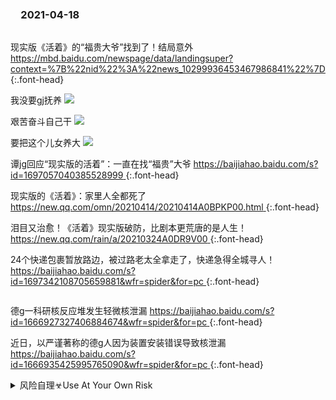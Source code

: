 ### 　2021-04-18
```tip
```
现实版《活着》的“福贵大爷”找到了！结局意外
[
https://mbd.baidu.com/newspage/data/landingsuper?context=%7B%22nid%22%3A%22news_10299936453467986841%22%7D
](
https://mbd.baidu.com/newspage/data/landingsuper?context=%7B%22nid%22%3A%22news_10299936453467986841%22%7D
)
{:.font-head}

我没要gj抚养
![](http://pics5.baidu.com/feed/d50735fae6cd7b8902f2a88f4bc71fafd8330e0f.jpeg?token=bfb5b5cdc8d85f66033cf5580af16d44)

艰苦奋斗自己干
![](http://pics6.baidu.com/feed/f31fbe096b63f624403b7eefcaa7b6f0184ca3e7.jpeg?token=26a446d7c04f9f6ad75cb14c81d79173)

要把这个儿女养大
![](http://pics7.baidu.com/feed/faf2b2119313b07eb5af2cb04d34cc2b96dd8c67.jpeg?token=b6d74fca54d8fbe3e535f75b1bee89dd)

谭jg回应“现实版的活着”：一直在找“福贵”大爷
[
https://baijiahao.baidu.com/s?id=1697057040385528999
](
https://baijiahao.baidu.com/s?id=1697057040385528999
)
{:.font-head}

现实版的《活着》：家里人全都死了
[
https://new.qq.com/omn/20210414/20210414A0BPKP00.html
](
https://new.qq.com/omn/20210414/20210414A0BPKP00.html
)
{:.font-head}

泪目又治愈！《活着》现实版破防，比剧本更荒唐的是人生！
[
https://new.qq.com/rain/a/20210324A0DR9V00
](
https://new.qq.com/rain/a/20210324A0DR9V00
)
{:.font-head}

24个快递包裹暂放路边，被过路老太全拿走了，快递急得全城寻人！
[
https://baijiahao.baidu.com/s?id=1697342108705659881&wfr=spider&for=pc
](
https://baijiahao.baidu.com/s?id=1697342108705659881&wfr=spider&for=pc
)
{:.font-head}

```note
```
德g一科研核反应堆发生轻微核泄漏
[
https://baijiahao.baidu.com/s?id=1666927327406884674&wfr=spider&for=pc
](
https://baijiahao.baidu.com/s?id=1666927327406884674&wfr=spider&for=pc
)
{:.font-head}

近日，以严谨著称的德g人因为装置安装错误导致核泄漏
[
https://baijiahao.baidu.com/s?id=1666935425995765090&wfr=spider&for=pc
](
https://baijiahao.baidu.com/s?id=1666935425995765090&wfr=spider&for=pc
)
{:.font-head}

<details>
<summary>风险自理☣Use At Your Own Risk</summary>

李q
@LQ0068
·
4小时
质朴愚昧又狂妄自大，自尊自大又自轻自贱，
率直任性又正统卫道，争强好胜又屈辱服从，
憎恶q势又趋炎附势，狭隘保守又盲目趋时，
排斥异端又向往gm；敏感禁忌又麻木健忘，
蛮横霸道又怯懦悲切；不安现状又安于现状。
—— 刘震y：这个mz的父亲叫阿Q，母亲叫祥林嫂，知识分子叫孔乙己。

</details>

<div id="a" style="display:''">

<script>
document.addEventListener('DOMContentLoaded',function(){
new SmartPhoto(".js-smartphoto");
});

var p = 'https://slack-imgs.com/?url=';

document.write('<img src="https://img.shields.io/badge/你给我打钱，我给偶像打钱，一份钱收获三倍的快乐！-七海先辈-blue" title="你给我打钱，我给偶像打钱，一份钱收获三倍的快乐！七海先辈" />');

document.write('<a href="'+p+'https://pbs.twimg.com/media/EwwV2-FUcAI1pKp?format=jpg&name=orig" class="js-smartphoto" data-caption="EwwV2-FUcAI1pKp (1037×1037)" data-id="EwwV2-FUcAI1pKp (1037×1037)" data-group=""><img src="'+p+'https://pbs.twimg.com/media/EwwV2-FUcAI1pKp?format=jpg&name=orig" width="64" alt="EwwV2-FUcAI1pKp (1037×1037)" title="EwwV2-FUcAI1pKp (1037×1037)" /></a>');

document.write('<img src="https://img.shields.io/badge/减肥失败-学业退步-red" title="减肥失败　学业退步" />');

document.write('<a href="'+p+'https://pbs.twimg.com/media/EzOqo-IVoAEVh-Z?format=jpg&name=orig" class="js-smartphoto" data-caption="EzOqo-IVoAEVh-Z (2048×1536)" data-id="EzOqo-IVoAEVh-Z (2048×1536)" data-group=""><img src="'+p+'https://pbs.twimg.com/media/EzOqo-IVoAEVh-Z?format=jpg&name=orig" width="64" alt="EzOqo-IVoAEVh-Z (2048×1536)" title="EzOqo-IVoAEVh-Z (2048×1536)" /></a>');

document.write('<a href="'+p+'https://pbs.twimg.com/media/EzOqp12VIAIp-Hw?format=jpg&name=orig" class="js-smartphoto" data-caption="EzOqp12VIAIp-Hw (2048×1536)" data-id="EzOqp12VIAIp-Hw (2048×1536)" data-group=""><img src="'+p+'https://pbs.twimg.com/media/EzOqp12VIAIp-Hw?format=jpg&name=orig" width="64" alt="EzOqp12VIAIp-Hw (2048×1536)" title="EzOqp12VIAIp-Hw (2048×1536)" /></a>');

document.write('<img src="https://img.shields.io/badge/うとい-@namekotake-green" title="うとい@namekotake" />');

document.write('<a href="'+p+'https://pbs.twimg.com/profile_banners/1484379564/1496881959/600x200" class="js-smartphoto" data-caption="600x200 (600×200)" data-id="600x200 (600×200)" data-group=""><img src="'+p+'https://pbs.twimg.com/profile_banners/1484379564/1496881959/600x200" width="64" alt="600x200 (600×200)" title="600x200 (600×200)" /></a>');

document.write('<img src="https://img.shields.io/badge/えだま@kissshot51-だいぶ大きくなってきたな。-yellow" title="えだま@kissshot51だいぶ大きくなってきたな。" />');

document.write('<a href="'+p+'https://pbs.twimg.com/media/EzK3wYOVcAYVnc2?format=jpg&name=orig" class="js-smartphoto" data-caption="EzK3wYOVcAYVnc2 (1024×768)" data-id="EzK3wYOVcAYVnc2 (1024×768)" data-group=""><img src="'+p+'https://pbs.twimg.com/media/EzK3wYOVcAYVnc2?format=jpg&name=orig" width="64" alt="EzK3wYOVcAYVnc2 (1024×768)" title="EzK3wYOVcAYVnc2 (1024×768)" /></a>');

document.write('<a href="'+p+'https://pbs.twimg.com/media/EzKy1dMVUAIPZks?format=jpg&name=orig" class="js-smartphoto" data-caption="EzKy1dMVUAIPZks (2001×3508)" data-id="EzKy1dMVUAIPZks (2001×3508)" data-group=""><img src="'+p+'https://pbs.twimg.com/media/EzKy1dMVUAIPZks?format=jpg&name=orig" width="64" alt="EzKy1dMVUAIPZks (2001×3508)" title="EzKy1dMVUAIPZks (2001×3508)" /></a>');

document.write('<a href="'+p+'https://pbs.twimg.com/media/EyUeAH8VEAM6kGS?format=jpg&name=orig" class="js-smartphoto" data-caption="EyUeAH8VEAM6kGS (849×1200)" data-id="EyUeAH8VEAM6kGS (849×1200)" data-group=""><img src="'+p+'https://pbs.twimg.com/media/EyUeAH8VEAM6kGS?format=jpg&name=orig" width="64" alt="EyUeAH8VEAM6kGS (849×1200)" title="EyUeAH8VEAM6kGS (849×1200)" /></a>');

document.write('<a href="'+p+'https://pbs.twimg.com/media/EyUeAH8VEAM6kGS?format=jpg&name=orig" class="js-smartphoto" data-caption="EyUeAH8VEAM6kGS (849×1200)" data-id="EyUeAH8VEAM6kGS (849×1200)" data-group=""><img src="'+p+'https://pbs.twimg.com/media/EyUeAH8VEAM6kGS?format=jpg&name=orig" width="64" alt="EyUeAH8VEAM6kGS (849×1200)" title="EyUeAH8VEAM6kGS (849×1200)" /></a>');

</script>

</div>

<link rel="stylesheet" href="https://cdn.jsdelivr.net/gh/appleple/SmartPhoto/css/smartphoto.min.css">
<script src="https://cdn.jsdelivr.net/gh/appleple/SmartPhoto/js/smartphoto.min.js"></script>

